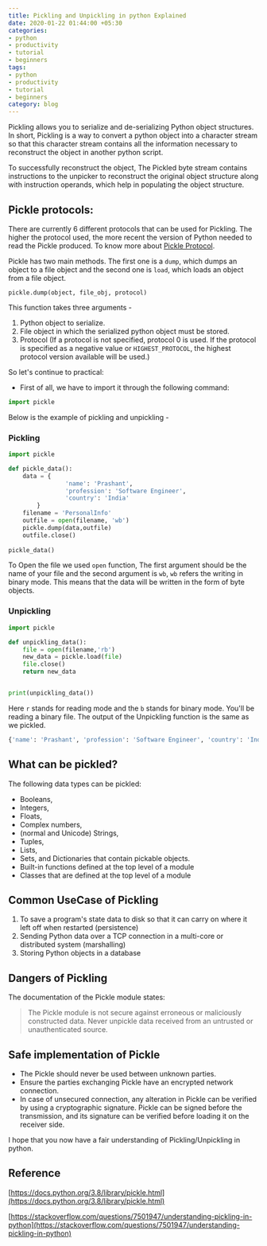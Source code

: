 ```yaml
---
title: Pickling and Unpickling in python Explained
date: 2020-01-22 01:44:00 +05:30
categories:
- python
- productivity
- tutorial
- beginners
tags:
- python
- productivity
- tutorial
- beginners
category: blog
---
```


Pickling allows you to serialize and de-serializing Python object structures. In short, Pickling is a way to convert a python object into a character stream so that this character stream contains all the information necessary to reconstruct the object in another python script.

To successfully reconstruct the object, The Pickled byte stream contains instructions to the unpicker to reconstruct the original object structure along with instruction operands, which help in populating the object structure.

## **Pickle protocols:** 

There are currently 6 different protocols that can be used for Pickling. The higher the protocol used, the more recent the version of Python needed to read the Pickle produced. To know more about [Pickle Protocol](https://docs.python.org/3/library/pickle.html).

Pickle has two main methods. The first one is a `dump`, which dumps an object to a file object and the second one is `load`, which loads an object from a file object.

```
pickle.dump(object, file_obj, protocol)
```

This function takes three arguments - 

1. Python object to serialize.
2. File object in which the serialized python object must be stored.
3. Protocol (If a protocol is not specified, protocol 0 is used. If the protocol is specified as a negative value or `HIGHEST_PROTOCOL`, the highest protocol version available will be used.)

So let's continue to practical:
* First of all, we have to import it through the following command:
```python
import pickle
```

Below is the example of pickling and unpickling -
### Pickling

```python
import pickle

def pickle_data():
    data = {
                'name': 'Prashant',
                'profession': 'Software Engineer',
                'country': 'India'
        }
    filename = 'PersonalInfo'
    outfile = open(filename, 'wb')
    pickle.dump(data,outfile)
    outfile.close()
    
pickle_data()
```
To Open the file we used `open` function, The first argument should be the name of your file and the second argument is `wb`, `wb` refers the writing in binary mode. This means that the data will be written in the form of byte objects.

### Unpickling

```python
import pickle

def unpickling_data():
    file = open(filename,'rb')
    new_data = pickle.load(file)
    file.close()
    return new_data


print(unpickling_data())
```
Here `r` stands for reading mode and the `b` stands for binary mode. You'll be reading a binary file.
The output of the Unpickling function is the same as we pickled.
```python
{'name': 'Prashant', 'profession': 'Software Engineer', 'country': 'India'}
```
## **What can be pickled?**
The following data types can be pickled:

* Booleans,
* Integers,
* Floats,
* Complex numbers,
* (normal and Unicode) Strings,
* Tuples,
* Lists,
* Sets, and Dictionaries that contain pickable objects.
* Built-in functions defined at the top level of a module
* Classes that are defined at the top level of a module

## **Common UseCase of Pickling**

1. To save a program's state data to disk so that it can carry on where it left off when restarted (persistence)
2. Sending Python data over a TCP connection in a multi-core or distributed system (marshalling)
3. Storing Python objects in a database

## **Dangers of Pickling**

The documentation of the Pickle module states:

>The Pickle module is not secure against erroneous or maliciously constructed data. Never unpickle data received from an untrusted or unauthenticated source.

## **Safe implementation of Pickle**
* The Pickle should never be used between unknown parties.
* Ensure the parties exchanging Pickle have an encrypted network connection.
* In case of unsecured connection, any alteration in Pickle can be verified by using a cryptographic signature. Pickle can be signed before the transmission, and its signature can be verified before loading it on the receiver side.

I hope that you now have a fair understanding of Pickling/Unpickling in python.

## **Reference**
[https://docs.python.org/3.8/library/pickle.html](https://docs.python.org/3.8/library/pickle.html)

[https://stackoverflow.com/questions/7501947/understanding-pickling-in-python](https://stackoverflow.com/questions/7501947/understanding-pickling-in-python)